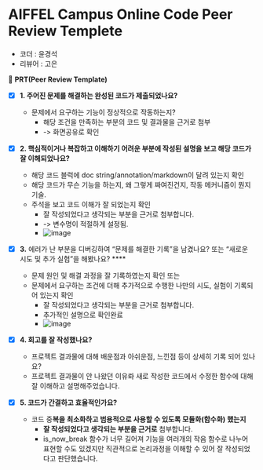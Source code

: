 # AIFFEL Campus Online Code Peer Review Templete
- 코더 : 윤경석
- 리뷰어 : 고은



🔑 **PRT(Peer Review Template)**

- [x]  **1. 주어진 문제를 해결하는 완성된 코드가 제출되었나요?**
    - 문제에서 요구하는 기능이 정상적으로 작동하는지?
        - 해당 조건을 만족하는 부분의 코드 및 결과물을 근거로 첨부
        - -> 화면공유로 확인 
- [x]  **2. 핵심적이거나 복잡하고 이해하기 어려운 부분에 작성된 설명을 보고 해당 코드가 잘 이해되었나요?**
    - 해당 코드 블럭에 doc string/annotation/markdown이 달려 있는지 확인
    - 해당 코드가 무슨 기능을 하는지, 왜 그렇게 짜여진건지, 작동 메커니즘이 뭔지 기술.
    - 주석을 보고 코드 이해가 잘 되었는지 확인
        - 잘 작성되었다고 생각되는 부분을 근거로 첨부합니다.
        - -> 변수명이 적절하게 설정됨. 
        - ![image](https://github.com/user-attachments/assets/5564bf0a-62b6-4cef-b6c6-c1b92ab02b58)

        
- [x]  **3.** 에러가 난 부분을 디버깅하여 “문제를 해결한 기록”을 남겼나요? 또는
   “새로운 시도 및 추가 실험”을 해봤나요? ****
    - 문제 원인 및 해결 과정을 잘 기록하였는지 확인 또는
    - 문제에서 요구하는 조건에 더해 추가적으로 수행한 나만의 시도,
    실험이 기록되어 있는지 확인
        - 잘 작성되었다고 생각되는 부분을 근거로 첨부합니다.
        - 추가적인 설명으로 확인완료
        - ![image](https://github.com/user-attachments/assets/c751236e-36b2-45a5-9a9a-8c83083dd412)

        
- [x]  **4. 회고를 잘 작성했나요?**
    - 프로젝트 결과물에 대해 배운점과 아쉬운점, 느낀점 등이 상세히 기록 되어 있나요?
    - 프로젝트 결과물이 안 나왔던 이유롸 새로 작성한 코드에서 수정한 함수에 대해 잘 이해하고 설명해주었습니다. 

- [x]  **5. 코드가 간결하고 효율적인가요?**
    - 코드 중**복을 최소화하고 범용적으로 사용할 수 있도록 모듈화(함수화) 했는지**
        - **잘 작성되었다고 생각되는 부분을 근거로** 첨부합니다.
        - is_now_break 함수가 너무 길어져 기능을 여러개의 작음 함수로 나누어 표현할 수도 있겠지만 직관적으로 논리과정을 이해할 수 있어 잘 작성되었다고 판단했습니다.  
